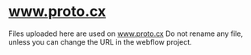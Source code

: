 # www.proto.cx
Files uploaded here are used on www.proto.cx 
Do not rename any file, unless you can change the URL in the webflow project.
